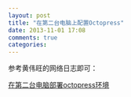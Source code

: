 ```yaml
---
layout: post
title: "在第二台电脑上配置Octopress"
date: 2013-11-01 17:08
comments: true
categories: 
---
```

参考黄伟旺的网络日志即可：

<a href="http://wywon.com/blog/2012/11/25/build-octopress-on-another-pc/">在第二台电脑部署octopress环境</a>